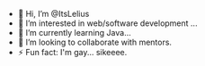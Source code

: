 - 👋 Hi, I’m @ItsLelius
- 👀 I’m interested in web/software development ...
- 🌱 I’m currently learning Java...
- 💞️ I’m looking to collaborate with mentors.
- ⚡ Fun fact: I'm gay... sikeeee.

<!---
ItsLelius/ItsLelius is a ✨ special ✨ repository because its `README.md` (this file) appears on your GitHub profile.
You can click the Preview link to take a look at your changes.
--->

